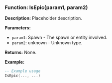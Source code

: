 ### Function: IsEpic(param1, param2)

**Description:**
Placeholder description.

**Parameters:**
- `param1`: Spawn - The spawn or entity involved.
- `param2`: unknown - Unknown type.

**Returns:** None.

**Example:**

```lua
-- Example usage
IsEpic(..., ...)
```
